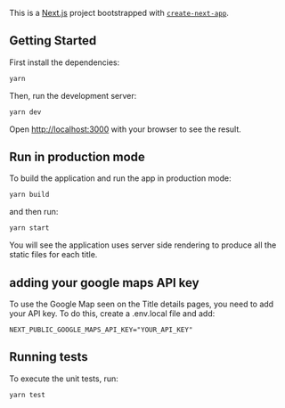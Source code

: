 This is a [Next.js](https://nextjs.org/) project bootstrapped with [`create-next-app`](https://github.com/vercel/next.js/tree/canary/packages/create-next-app).

## Getting Started

First install the dependencies:

```bash
yarn
```

Then, run the development server:

```bash
yarn dev
```

Open [http://localhost:3000](http://localhost:3000) with your browser to see the result.

## Run in production mode

To build the application and run the app in production mode:

```bash
yarn build
```

and then run:

```bash
yarn start
```
You will see the application uses server side rendering to produce all the static files for each title.

## adding your google maps API key

To use the Google Map seen on the Title details pages, you need to add your API key. To do this, create a .env.local file and add:

```NEXT_PUBLIC_GOOGLE_MAPS_API_KEY="YOUR_API_KEY"```

## Running tests

To execute the unit tests, run:

```bash
yarn test
```


